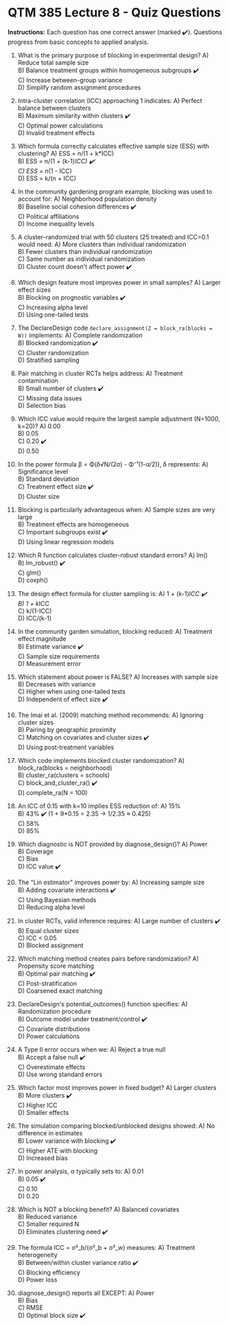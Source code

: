 # QTM 385 Lecture 8 - Quiz Questions

**Instructions:** Each question has one correct answer (marked ✔️). Questions progress from basic concepts to applied analysis.

1. What is the primary purpose of blocking in experimental design?
A) Reduce total sample size  
B) Balance treatment groups within homogeneous subgroups ✔️  
C) Increase between-group variance  
D) Simplify random assignment procedures  

2. Intra-cluster correlation (ICC) approaching 1 indicates:
A) Perfect balance between clusters  
B) Maximum similarity within clusters ✔️  
C) Optimal power calculations  
D) Invalid treatment effects  

3. Which formula correctly calculates effective sample size (ESS) with clustering?
A) ESS = n/(1 + k*ICC)  
B) ESS = n/(1 + (k-1)*ICC) ✔️  
C) ESS = n*(1 - ICC)  
D) ESS = k/(n + ICC)  

4. In the community gardening program example, blocking was used to account for:
A) Neighborhood population density  
B) Baseline social cohesion differences ✔️  
C) Political affiliations  
D) Income inequality levels  

5. A cluster-randomized trial with 50 clusters (25 treated) and ICC=0.1 would need:
A) More clusters than individual randomization  
B) Fewer clusters than individual randomization  
C) Same number as individual randomization  
D) Cluster count doesn't affect power ✔️  

6. Which design feature most improves power in small samples?
A) Larger effect sizes  
B) Blocking on prognostic variables ✔️  
C) Increasing alpha level  
D) Using one-tailed tests  

7. The DeclareDesign code `declare_assignment(Z = block_ra(blocks = W))` implements:
A) Complete randomization  
B) Blocked randomization ✔️  
C) Cluster randomization  
D) Stratified sampling  

8. Pair matching in cluster RCTs helps address:
A) Treatment contamination  
B) Small number of clusters ✔️  
C) Missing data issues  
D) Selection bias  

9. Which ICC value would require the largest sample adjustment (N=1000, k=20)?
A) 0.00  
B) 0.05  
C) 0.20 ✔️  
D) 0.50  

10. In the power formula β = Φ(δ√N/(2σ) - Φ⁻¹(1-α/2)), δ represents:
A) Significance level  
B) Standard deviation  
C) Treatment effect size ✔️  
D) Cluster size  

11. Blocking is particularly advantageous when:
A) Sample sizes are very large  
B) Treatment effects are homogeneous  
C) Important subgroups exist ✔️  
D) Using linear regression models  

12. Which R function calculates cluster-robust standard errors?
A) lm()  
B) lm_robust() ✔️  
C) glm()  
D) coxph()  

13. The design effect formula for cluster sampling is:
A) 1 + (k-1)*ICC ✔️  
B) 1 + k*ICC  
C) k/(1-ICC)  
D) ICC/(k-1)  

14. In the community garden simulation, blocking reduced:
A) Treatment effect magnitude  
B) Estimate variance ✔️  
C) Sample size requirements  
D) Measurement error  

15. Which statement about power is FALSE?
A) Increases with sample size  
B) Decreases with variance  
C) Higher when using one-tailed tests  
D) Independent of effect size ✔️  

16. The Imai et al. (2009) matching method recommends:
A) Ignoring cluster sizes  
B) Pairing by geographic proximity  
C) Matching on covariates and cluster sizes ✔️  
D) Using post-treatment variables  

17. Which code implements blocked cluster randomization?
A) block_ra(blocks = neighborhood)  
B) cluster_ra(clusters = schools)  
C) block_and_cluster_ra() ✔️  
D) complete_ra(N = 100)  

18. An ICC of 0.15 with k=10 implies ESS reduction of:
A) 15%  
B) 43% ✔️ (1 + 9*0.15 = 2.35 → 1/2.35 ≈ 0.425)  
C) 58%  
D) 85%  

19. Which diagnostic is NOT provided by diagnose_design()?
A) Power  
B) Coverage  
C) Bias  
D) ICC value ✔️  

20. The "Lin estimator" improves power by:
A) Increasing sample size  
B) Adding covariate interactions ✔️  
C) Using Bayesian methods  
D) Reducing alpha level  

21. In cluster RCTs, valid inference requires:
A) Large number of clusters ✔️  
B) Equal cluster sizes  
C) ICC < 0.05  
D) Blocked assignment  

22. Which matching method creates pairs before randomization?
A) Propensity score matching  
B) Optimal pair matching ✔️  
C) Post-stratification  
D) Coarsened exact matching  

23. DeclareDesign's potential_outcomes() function specifies:
A) Randomization procedure  
B) Outcome model under treatment/control ✔️  
C) Covariate distributions  
D) Power calculations  

24. A Type II error occurs when we:
A) Reject a true null  
B) Accept a false null ✔️  
C) Overestimate effects  
D) Use wrong standard errors  

25. Which factor most improves power in fixed budget?
A) Larger clusters  
B) More clusters ✔️  
C) Higher ICC  
D) Smaller effects  

26. The simulation comparing blocked/unblocked designs showed:
A) No difference in estimates  
B) Lower variance with blocking ✔️  
C) Higher ATE with blocking  
D) Increased bias  

27. In power analysis, α typically sets to:
A) 0.01  
B) 0.05 ✔️  
C) 0.10  
D) 0.20  

28. Which is NOT a blocking benefit?
A) Balanced covariates  
B) Reduced variance  
C) Smaller required N  
D) Eliminates clustering need ✔️  

29. The formula ICC = σ²_b/(σ²_b + σ²_w) measures:
A) Treatment heterogeneity  
B) Between/within cluster variance ratio ✔️  
C) Blocking efficiency  
D) Power loss  

30. diagnose_design() reports all EXCEPT:
A) Power  
B) Bias  
C) RMSE  
D) Optimal block size ✔️
